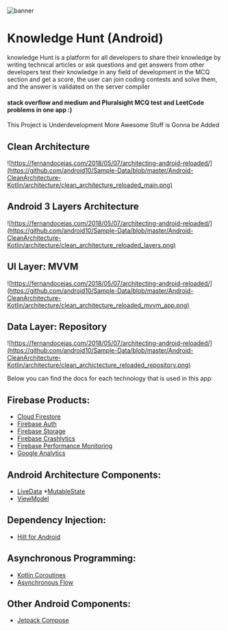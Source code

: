 ![banner](https://github.com/abdomi7/KnowledgeHunt-Android/blob/main/app/src/main/res/drawable-v24/logo.png?raw=true)

# Knowledge Hunt (Android)

knowledge Hunt is a platform for all developers to share their knowledge by writing technical
articles or ask questions and get answers from other developers test their knowledge in any field of
development in the MCQ section and get a score, the user can join coding contests and solve them,
and the answer is validated on the server compiler

#### stack overflow and medium and Pluralsight MCQ test and LeetCode problems in one app :)

This Project is Underdevelopment More Awesome Stuff is Gonna be Added

## Clean Architecture

![https://fernandocejas.com/2018/05/07/architecting-android-reloaded/](https://github.com/android10/Sample-Data/blob/master/Android-CleanArchitecture-Kotlin/architecture/clean_architecture_reloaded_main.png)

## Android 3 Layers Architecture

![https://fernandocejas.com/2018/05/07/architecting-android-reloaded/](https://github.com/android10/Sample-Data/blob/master/Android-CleanArchitecture-Kotlin/architecture/clean_architecture_reloaded_layers.png)

## UI Layer: MVVM

![https://fernandocejas.com/2018/05/07/architecting-android-reloaded/](https://github.com/android10/Sample-Data/blob/master/Android-CleanArchitecture-Kotlin/architecture/clean_architecture_reloaded_mvvm_app.png)

## Data Layer: Repository

![https://fernandocejas.com/2018/05/07/architecting-android-reloaded/](https://github.com/android10/Sample-Data/blob/master/Android-CleanArchitecture-Kotlin/architecture/clean_archictecture_reloaded_repository.png)

Below you can find the docs for each technology that is used in this app:

## Firebase Products:

* [Cloud Firestore][2]
* [Firebase Auth][12]
* [Firebase Storage][13]
* [Firebase Crashlytics][14]
* [Firebase Performance Monitoring][15]
* [Google Analytics][16]

## Android Architecture Components:

* [LiveData][4]
  *[MutableState][17]
* [ViewModel][5]

## Dependency Injection:

* [Hilt for Android][6]

## Asynchronous Programming:

* [Kotlin Coroutines][7]
* [Asynchronous Flow][8]

## Other Android Components:

* [Jetpack Compose][9]

[1]: https://kotlinlang.org/

[2]: https://firebase.google.com/docs/firestore

[3]: https://developer.android.com/topic/libraries/architecture

[4]: https://developer.android.com/topic/libraries/architecture/livedata

[5]: https://developer.android.com/topic/libraries/architecture/viewmodel

[6]: https://developer.android.com/training/dependency-injection/hilt-android

[7]: https://kotlinlang.org/docs/coroutines-overview.html

[8]: https://kotlinlang.org/docs/flow.html

[9]: https://developer.android.com/jetpack/compose

[10]: https://medium.com/firebase-tips-tricks/how-to-make-a-clean-architecture-android-app-using-mvvm-firestore-and-jetpack-compose-abdb5e02a2d8

[11]: https://firebase.google.com/docs/android/setup

[12]: https://firebase.google.com/docs/auth

[13]: https://firebase.google.com/docs/storage

[14]: https://firebase.google.com/docs/crashlytics

[15]: https://firebase.google.com/docs/perf-mon

[16]: https://firebase.google.com/docs/analytics

[17]: https://developer.android.com/reference/kotlin/androidx/compose/runtime/MutableState
